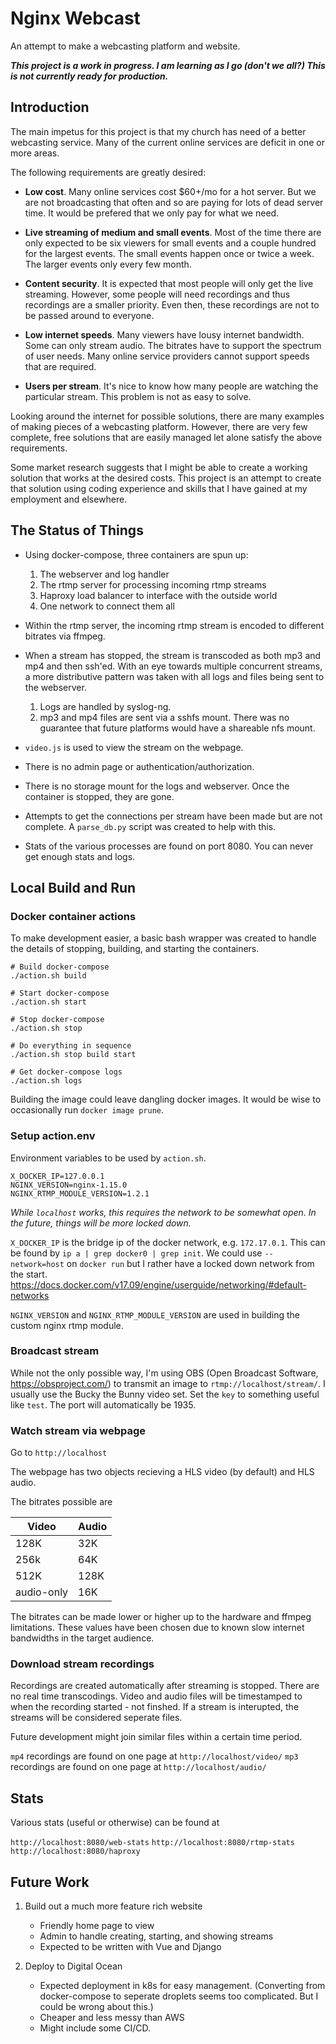 # Nginx Webcast
An attempt to make a webcasting platform and website.

_**This project is a work in progress. I am learning as I go (don't we all?) This is not currently ready for production.**_

## Introduction

The main impetus for this project is that my church has need of a better webcasting service. Many of the current online services are deficit in one or more areas.

The following requirements are greatly desired:

- **Low cost**. Many online services cost $60+/mo for a hot server. But we are not broadcasting that often and so are paying for lots of dead server time. It would be prefered that we only pay for what we need.

- **Live streaming of medium and small events**. Most of the time there are only expected to be six viewers for small events and a couple hundred for the largest events. The small events happen once or twice a week. The larger events only every few month. 

- **Content security**. It is expected that most people will only get the live streaming. However, some people will need recordings and thus recordings are a smaller priority. Even then, these recordings are not to be passed around to everyone.

- **Low internet speeds**. Many viewers have lousy internet bandwidth. Some can only stream audio. The bitrates have to support the spectrum of user needs. Many online service providers cannot support speeds that are required.

- **Users per stream**. It's nice to know how many people are watching the particular stream. This problem is not as easy to solve. 

Looking around the internet for possible solutions, there are many examples of making pieces of a webcasting platform. However, there are very few complete, free solutions that are easily managed let alone satisfy the above requirements.

Some market research suggests that I might be able to create a working solution that works at the desired costs. This project is an attempt to create that solution using coding experience and skills that I have gained at my employment and elsewhere. 

## The Status of Things

- Using docker-compose, three containers are spun up:
    1. The webserver and log handler
    2. The rtmp server for processing incoming rtmp streams
    3. Haproxy load balancer to interface with the outside world
    4. One network to connect them all

- Within the rtmp server, the incoming rtmp stream is encoded to different bitrates via ffmpeg.

- When a stream has stopped, the stream is transcoded as both mp3 and mp4 and then ssh'ed. With an eye towards multiple concurrent streams, a more distributive pattern was taken with all logs and files being sent to the webserver.
    1. Logs are handled by syslog-ng.
    2. mp3 and mp4 files are sent via a sshfs mount. There was no guarantee that future platforms would have a shareable nfs mount.

- `video.js` is used to view the stream on the webpage.

- There is no admin page or authentication/authorization.
- There is no storage mount for the logs and webserver. Once the container is stopped, they are gone.
- Attempts to get the connections per stream have been made but are not complete. A `parse_db.py` script was created to help with this.
- Stats of the various processes are found on port 8080. You can never get enough stats and logs.

## Local Build and Run ##

### Docker container actions ###

To make development easier, a basic bash wrapper was created to handle the details of stopping, building, and starting the containers. 

```
# Build docker-compose
./action.sh build

# Start docker-compose
./action.sh start

# Stop docker-compose
./action.sh stop

# Do everything in sequence
./action.sh stop build start

# Get docker-compose logs
./action.sh logs
```

Building the image could leave dangling docker images. It would be wise to occasionally run `docker image prune`. 

### Setup action.env ###

Environment variables to be used by `action.sh`.

```
X_DOCKER_IP=127.0.0.1
NGINX_VERSION=nginx-1.15.0
NGINX_RTMP_MODULE_VERSION=1.2.1
```

_While `localhost` works, this requires the network to be somewhat open. In the future, things will be more locked down._

`X_DOCKER_IP` is the bridge ip of the docker network, e.g. `172.17.0.1`.
This can be found by `ip a | grep docker0 | grep init`.
We could use `--network=host` on `docker run` but I rather have a locked down network from the start.
https://docs.docker.com/v17.09/engine/userguide/networking/#default-networks

`NGINX_VERSION` and `NGINX_RTMP_MODULE_VERSION` are used in building the custom nginx rtmp module.

### Broadcast stream ###

While not the only possible way, I'm using OBS (Open Broadcast Software, https://obsproject.com/) to transmit an image to `rtmp://localhost/stream/`. I usually use the Bucky the Bunny video set.  Set the `key` to something useful like `test`. The port will automatically be 1935.

### Watch stream via webpage ###

Go to `http://localhost`

The webpage has two objects recieving a HLS video (by default) and HLS audio. 

The bitrates possible are 

| Video | Audio |
|-------|-------|
| 128K  | 32K |
| 256k  | 64K |
| 512K  | 128K |
| audio-only | 16K |

The bitrates can be made lower or higher up to the hardware and ffmpeg limitations. These values have been chosen due to known slow internet bandwidths in the target audience.

### Download stream recordings ###

Recordings are created automatically after streaming is stopped. There are no real time transcodings. Video and audio files will be timestamped to when the recording started - not finshed. If a stream is interupted, the streams will be considered seperate files. 

Future development might join similar files within a certain time period.

`mp4` recordings are found on one page at `http://localhost/video/`
`mp3` recordings are found on one page at `http://localhost/audio/`

## Stats

Various stats (useful or otherwise) can be found at 

`http://localhost:8080/web-stats`
`http://localhost:8080/rtmp-stats`
`http://localhost:8080/haproxy`

## Future Work

1. Build out a much more feature rich website
    - Friendly home page to view
    - Admin to handle creating, starting, and showing streams
    - Expected to be written with Vue and Django

2. Deploy to Digital Ocean
    - Expected deployment in k8s for easy management. (Converting from docker-compose to seperate droplets seems too complicated. But I could be wrong about this.)
    - Cheaper and less messy than AWS
    - Might include some CI/CD.
